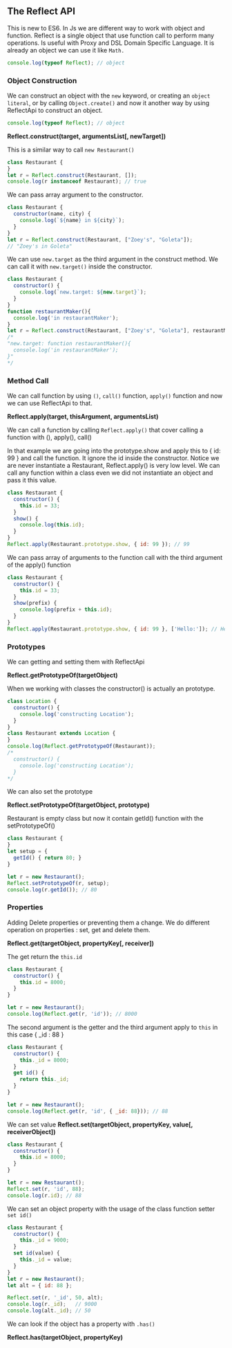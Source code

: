 ## The Reflect API

This is new to ES6. In Js we are different way to work with object and function. Reflect is a single object that use function call to perform many operations. Is useful with Proxy and DSL Domain Specific Language. It is already an object we can use it like `Math.`

```js
console.log(typeof Reflect); // object
```

### Object Construction
We can construct an object with the `new` keyword, or creating an `object literal`, or by calling `Object.create()` and now it another way by using ReflectApi to construct an object.

```js
console.log(typeof Reflect); // object
```

<b>Reflect.construct(target, argumentsList[, newTarget])</b>

This is a similar way to call `new Restaurant()`
```js
class Restaurant {
}
let r = Reflect.construct(Restaurant, []);
console.log(r instanceof Restaurant); // true
```

We can pass array argument to the constructor.
```js
class Restaurant {
  constructor(name, city) {
    console.log(`${name} in ${city}`);
  }
}
let r = Reflect.construct(Restaurant, ["Zoey's", "Goleta"]);
// "Zoey's in Goleta"
```

We can use `new.target` as the third argument in the construct method. We can call it with `new.target()` inside the constructor.

```js
class Restaurant {
  constructor() {
    console.log(`new.target: ${new.target}`);
  }
}
function restaurantMaker(){
  console.log('in restaurantMaker');
}
let r = Reflect.construct(Restaurant, ["Zoey's", "Goleta"], restaurantMaker);
/*
"new.target: function restaurantMaker(){
  console.log('in restaurantMaker');
}"
*/
```
### Method Call
We can call function by using `()`,  `call()` function, `apply()` function and now we can use ReflectApi to that.

<b>Reflect.apply(target, thisArgument, argumentsList)</b>

We can call a function by calling `Reflect.apply()` that cover calling a function with (), apply(), call()

In that example we are going into the prototype.show and apply this to { id: 99 } and call the function. It ignore the id inside the constructor. Notice we are never instantiate a Restaurant, Reflect.apply() is very low level. We can call any function within a class even we did not instantiate an object and pass it this value.

```js
class Restaurant {
  constructor() {
    this.id = 33;
  }
  show() {
    console.log(this.id);
  }
}
Reflect.apply(Restaurant.prototype.show, { id: 99 }); // 99
```

We can pass array of arguments to the function call with the third argument of the apply() function

```js
class Restaurant {
  constructor() {
    this.id = 33;
  }
  show(prefix) {
    console.log(prefix + this.id);
  }
}
Reflect.apply(Restaurant.prototype.show, { id: 99 }, ['Hello:']); // Hello:99
```

### Prototypes
We can getting and setting them with ReflectApi

<b>Reflect.getPrototypeOf(targetObject)</b>

When we working with classes the constructor() is actually an prototype.
```js
class Location {
  constructor() {
    console.log('constructing Location');
  }
}
class Restaurant extends Location {
}
console.log(Reflect.getPrototypeOf(Restaurant));
/*
  constructor() {
    console.log('constructing Location');
  }
*/
```

We can also set the prototype

<b>Reflect.setPrototypeOf(targetObject, prototype)</b>

Restaurant is empty class but now it contain getId() function with the setPrototypeOf()
```js
class Restaurant {
}
let setup = {
  getId() { return 80; }
}

let r = new Restaurant();
Reflect.setPrototypeOf(r, setup);
console.log(r.getId()); // 80
```

### Properties
Adding Delete properties or preventing them a change. We do different operation on properties : set, get and delete them.

<b>Reflect.get(targetObject, propertyKey[, receiver])</b>

The get return the `this.id`

```js
class Restaurant {
  constructor() {
    this.id = 8000;
  }
}

let r = new Restaurant();
console.log(Reflect.get(r, 'id')); // 8000
```
The second argument is the getter and the third argument apply to `this` in this case { _id : 88 }
```js
class Restaurant {
  constructor() {
    this._id = 8000;
  }
  get id() {
    return this._id;
  }
}

let r = new Restaurant();
console.log(Reflect.get(r, 'id', { _id: 88})); // 88
```

We can set value
<b>Reflect.set(targetObject, propertyKey, value[, receiverObject])</b>

```js
class Restaurant {
  constructor() {
    this.id = 8000;
  }
}

let r = new Restaurant();
Reflect.set(r, 'id', 88);
console.log(r.id); // 88
```
We can set an object property with the usage of the class function setter `set id()`
```js
class Restaurant {
  constructor() {
    this._id = 9000;
  }
  set id(value) {
    this._id = value;
  }
}
let r = new Restaurant();
let alt = { id: 88 };

Reflect.set(r, '_id', 50, alt);
console.log(r._id);   // 9000
console.log(alt._id); // 50
```

We can look if the object has a property with  `.has()`

<b>Reflect.has(targetObject, propertyKey)</b>
